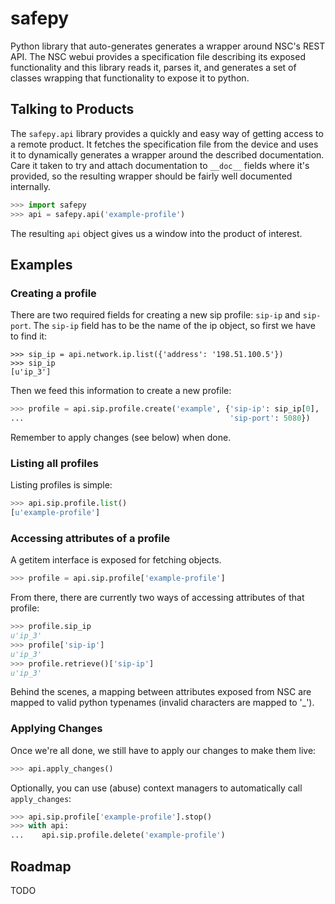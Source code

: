 # safepy

Python library that auto-generates generates a wrapper around NSC's
REST API. The NSC webui provides a specification file describing its
exposed functionality and this library reads it, parses it, and
generates a set of classes wrapping that functionality to expose it to
python.

## Talking to Products

The `safepy.api` library provides a quickly and easy way of getting
access to a remote product. It fetches the specification file from the
device and uses it to dynamically generates a wrapper around the
described documentation. Care it taken to try and attach documentation
to `__doc__` fields where it's provided, so the resulting wrapper
should be fairly well documented internally.

~~~python
>>> import safepy
>>> api = safepy.api('example-profile')
~~~

The resulting `api` object gives us a window into the product of
interest.

## Examples

### Creating a profile

There are two required fields for creating a new sip profile: `sip-ip`
and `sip-port`. The `sip-ip` field has to be the name of the ip
object, so first we have to find it:

~~~
>>> sip_ip = api.network.ip.list({'address': '198.51.100.5'})
>>> sip_ip
[u'ip_3']
~~~

Then we feed this information to create a new profile:

~~~python
>>> profile = api.sip.profile.create('example', {'sip-ip': sip_ip[0],
...                                              'sip-port': 5080})
~~~

Remember to apply changes (see below) when done.

### Listing all profiles

Listing profiles is simple:

~~~python
>>> api.sip.profile.list()
[u'example-profile']
~~~

### Accessing attributes of a profile

A getitem interface is exposed for fetching objects.

~~~python
>>> profile = api.sip.profile['example-profile']
~~~

From there, there are currently two ways of accessing attributes of
that profile:

~~~python
>>> profile.sip_ip
u'ip_3'
>>> profile['sip-ip']
u'ip_3'
>>> profile.retrieve()['sip-ip']
u'ip_3'
~~~

Behind the scenes, a mapping between attributes exposed from NSC are
mapped to valid python typenames (invalid characters are mapped to
'_').

### Applying Changes

Once we're all done, we still have to apply our changes to make them
live:

~~~python
>>> api.apply_changes()
~~~

Optionally, you can use (abuse) context managers to automatically call
`apply_changes`:

~~~python
>>> api.sip.profile['example-profile'].stop()
>>> with api:
...    api.sip.profile.delete('example-profile')
~~~

## Roadmap

TODO

